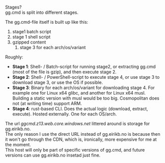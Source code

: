 Stages?  
gg.cmd is split into different stages.

The gg.cmd-file itself is built up like this:

1. stage1 batch script
2. stage 1 shell script
3. gzipped content
    1. stage 3 for each arch/os/variant

Roughly:

* **Stage 1**: Shell- / Batch-script for running stage2, or extracting gg.cmd (most of the file is gzip), and then
  execute stage 2.
* **Stage 2**: Shell- / PowerShell-script to execute stage 4, or use stage 3 to download stage 3, or use the OS if
  possible.
* **Stage 3**: Binary for each arch/os/variant for downloading stage 4. For example one for Linux x64 glibc, and another
  for Linux x64 musl. Building a static version with musl would be too big.
  Cosmopolitan does not (at writing time) support ARM.
* **Stage 4**: rust-based CLI. Does the actual logic (download, extract, execute). Hosted externally. One for each
  OS/arch.

The url _ggcmd.z13.web.core.windows.net_ littered around is storage for gg.eirikb.no.  
The only reason I use the direct URL instead of gg.eirikb.no is because then it won't go
through the CDN, which is, ironically, more expensive for me at the moment.  
This host will only be part of specific versions of gg.cmd, and future versions can use gg.eirikb.no insetad just fine.


